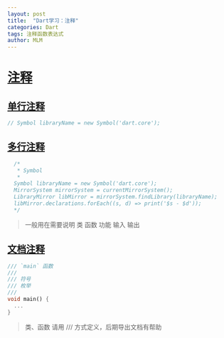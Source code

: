 ```yaml
---
layout: post
title:  "Dart学习：注释"
categories: Dart
tags: 注释函数表达式
author: MLM
---
```

# [注释]()

## [单行注释]()

```dart
// Symbol libraryName = new Symbol('dart.core');
```

## [多行注释]()

```dart
  /*
   * Symbol
   *
  Symbol libraryName = new Symbol('dart.core');
  MirrorSystem mirrorSystem = currentMirrorSystem();
  LibraryMirror libMirror = mirrorSystem.findLibrary(libraryName);
  libMirror.declarations.forEach((s, d) => print('$s - $d'));
  */
```

> 一般用在需要说明 类 函数 功能 输入 输出

## [文档注释]()

```dart
/// `main` 函数
///
/// 符号
/// 枚举
///
void main() {
  ...
}
```

> 类、函数 请用 /// 方式定义，后期导出文档有帮助
